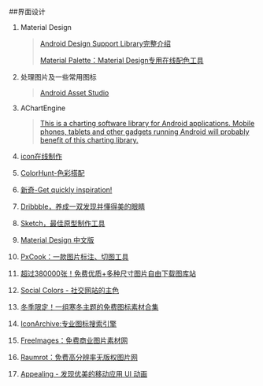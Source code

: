 ##界面设计

1. Material Design

	>[Android Design Support Library完整介绍](http://inthecheesefactory.com/blog/android-design-support-library-codelab)
	>
	>[Material Palette：Material Design专用在线配色工具](http://hao.jobbole.com/material-palette/?utm_source=hao.jobbole.com&utm_medium=relatedResources)

2. 处理图片及一些常用图标

	>[Android Asset Studio](http://romannurik.github.io/AndroidAssetStudio/)

3. AChartEngine

	>[This is a charting software library for Android applications. Mobile phones, tablets and other gadgets running Android will probably benefit of this charting library.](http://achartengine.org/)

4. [icon在线制作](https://romannurik.github.io/AndroidAssetStudio/icons-launcher.html#foreground.space.trim=1&foreground.space.pad=0&foreColor=607d8b%2C0&crop=0&backgroundShape=square&backColor=ffffff%2C100&effects=none)

5. [ColorHunt-色彩搭配](http://www.colorhunt.co/)

6. [新奇-Get quickly inspiration!](http://www.calltoidea.com/)

7. [Dribbble，养成一双发现并懂得美的眼睛](https://dribbble.com/designers)

8. [Sketch，最佳原型制作工具](http://www.sketchapp.com/)

9. [Material Design 中文版](http://design.1sters.com/)

10. [PxCook：一款图片标注、切图工具](http://hao.jobbole.com/pxcook/)

11. [超过380000张！免费优质+多种尺寸图片自由下载图库站](http://www.uisdc.com/380000-free-image-websites)

12. [Social Colors - 社交网站的主色](http://www.materialui.co/socialcolors)

13. [冬季限定！一组寒冬主题的免费图标素材合集](http://www.uisdc.com/winter-icons-asset-download)

14. [IconArchive:专业图标搜索引擎](http://hao.jobbole.com/iconarchive/)

15. [FreeImages：免费商业图片素材网](http://hao.jobbole.com/freeimages/)

16. [Raumrot：免费高分辨率无版权图片网](http://www.raumrot.com/)

17. [Appealing - 发现优美的移动应用 UI 动画](http://app-ealing.com/)